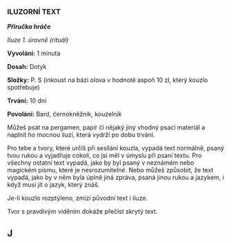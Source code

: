 ### ILUZORNÍ TEXT

***Příručka hráče***

*Iluze 1. úrovně (rituál)*

**Vyvolání:** 1 minuta

**Dosah:** Dotyk

**Složky:** P. S (inkoust na bázi olova v hodnotě aspoň 10 zl, který kouzlo spotřebuje)

**Trvání:** 10 dní

**Povolání:** Bard, černokněžník, kouzelník

Můžeš psát na pergamen, papír či nějaký jiný vhodný psací materiál a naplnit ho mocnou iluzí, která vydrží po dobu trvání. 

Pro tebe a tvory, které určíš při sesílání kouzla, vypadá text normálně, psaný tvou rukou a vyjadřuje cokoli, co jsi měl v úmyslu při psaní textu. Pro všechny ostatní text vypadá, jako by byl psaný v neznámém nebo magickém písmu, které je nesrozumitelné. Nebo můžeš způsobit, že text vypadá, jako by v něm byla úplně jiná zpráva, psaná jinou rukou a jazykem, i když musí jít o jazyk, který znáš. 

Je-li kouzlo rozptýleno, zmizí původní text i iluze. 

Tvor s pravdivým viděním dokáže přečíst skrytý text.



## J